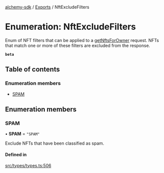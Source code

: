 [alchemy-sdk](../README.md) / [Exports](../modules.md) / NftExcludeFilters

# Enumeration: NftExcludeFilters

Enum of NFT filters that can be applied to a [getNftsForOwner](../classes/NftNamespace.md#getnftsforowner) request.
NFTs that match one or more of these filters are excluded from the response.

**`beta`**

## Table of contents

### Enumeration members

- [SPAM](NftExcludeFilters.md#spam)

## Enumeration members

### SPAM

• **SPAM** = `"SPAM"`

Exclude NFTs that have been classified as spam.

#### Defined in

[src/types/types.ts:506](https://github.com/alchemyplatform/alchemy-sdk-js/blob/145ea50/src/types/types.ts#L506)
